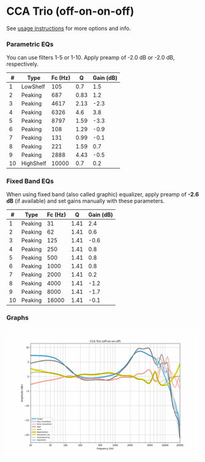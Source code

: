 # CCA Trio (off-on-on-off)
See [usage instructions](https://github.com/jaakkopasanen/AutoEq#usage) for more options and info.

### Parametric EQs
You can use filters 1-5 or 1-10. Apply preamp of -2.0 dB or -2.0 dB, respectively.

|   # | Type      |   Fc (Hz) |    Q |   Gain (dB) |
|-----|-----------|-----------|------|-------------|
|   1 | LowShelf  |       105 | 0.7  |         1.5 |
|   2 | Peaking   |       687 | 0.83 |         1.2 |
|   3 | Peaking   |      4617 | 2.13 |        -2.3 |
|   4 | Peaking   |      6326 | 4.6  |         3.8 |
|   5 | Peaking   |      8797 | 1.59 |        -3.3 |
|   6 | Peaking   |       108 | 1.29 |        -0.9 |
|   7 | Peaking   |       131 | 0.99 |        -0.1 |
|   8 | Peaking   |       221 | 1.59 |         0.7 |
|   9 | Peaking   |      2888 | 4.43 |        -0.5 |
|  10 | HighShelf |     10000 | 0.7  |         0.2 |

### Fixed Band EQs
When using fixed band (also called graphic) equalizer, apply preamp of **-2.6 dB** (if available) and set gains manually with these parameters.

|   # | Type    |   Fc (Hz) |    Q |   Gain (dB) |
|-----|---------|-----------|------|-------------|
|   1 | Peaking |        31 | 1.41 |         2.4 |
|   2 | Peaking |        62 | 1.41 |         0.6 |
|   3 | Peaking |       125 | 1.41 |        -0.6 |
|   4 | Peaking |       250 | 1.41 |         0.8 |
|   5 | Peaking |       500 | 1.41 |         0.8 |
|   6 | Peaking |      1000 | 1.41 |         0.8 |
|   7 | Peaking |      2000 | 1.41 |         0.2 |
|   8 | Peaking |      4000 | 1.41 |        -1.2 |
|   9 | Peaking |      8000 | 1.41 |        -1.7 |
|  10 | Peaking |     16000 | 1.41 |        -0.1 |

### Graphs
![](./CCA%20Trio%20(off-on-on-off).png)

